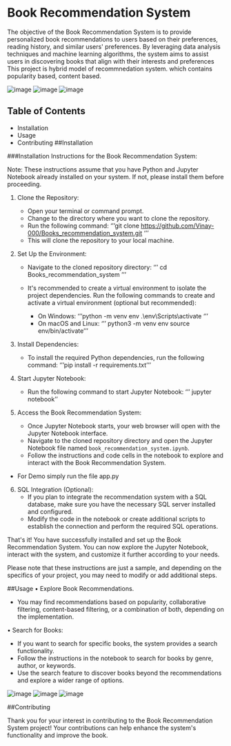 # Book Recommendation System

The objective of the Book Recommendation System is to provide personalized book recommendations to users based on their preferences, reading history, and similar users' preferences. By leveraging data analysis techniques and machine learning algorithms, the system aims to assist users in discovering books that align with their interests and preferences
This project is hybrid model of recommnedation system. which contains popularity based, content based.

![image](https://github.com/Vinay-000/Books_-recommendation_system/assets/56780725/b716f199-5ac1-460b-bcc5-4363d83cf8cf)
![image](https://github.com/Vinay-000/Books_-recommendation_system/assets/56780725/f1d9ba78-9283-46b0-b3ab-d28fe7584f84)
![image](https://github.com/Vinay-000/Books_-recommendation_system/assets/56780725/9c274480-92b1-4f7a-ab96-dd3e534899b9)
## Table of Contents

- Installation
- Usage
- Contributing
##Installation

###Installation Instructions for the Book Recommendation System:

Note: These instructions assume that you have Python and Jupyter Notebook already installed on your system. If not, please install them before proceeding.

1. Clone the Repository:
   - Open your terminal or command prompt.
   - Change to the directory where you want to clone the repository.
   - Run the following command:
     ‘’’git clone https://github.com/Vinay-000/Books_recommendation_system.git ‘’’ 
   - This will clone the repository to your local machine.

2. Set Up the Environment:
   - Navigate to the cloned repository directory:
     ‘’’ cd Books_recommendation_system ’’’

   - It's recommended to create a virtual environment to isolate the project dependencies. Run the following commands to create and activate a virtual environment (optional but recommended):
     - On Windows:
       ‘’’python -m venv env
       .\env\Scripts\activate ‘’’
     - On macOS and Linux:
       ‘’’ python3 -m venv env
       source env/bin/activate’’’

3. Install Dependencies:
   - To install the required Python dependencies, run the following command:
     ‘’’pip install -r requirements.txt’’’

4. Start Jupyter Notebook:
   - Run the following command to start Jupyter Notebook:
     ‘’’ jupyter notebook’’

5. Access the Book Recommendation System:
   - Once Jupyter Notebook starts, your web browser will open with the Jupyter Notebook interface.
   - Navigate to the cloned repository directory and open the Jupyter Notebook file named `book_recommendation_system.ipynb`.
   - Follow the instructions and code cells in the notebook to explore and interact with the Book Recommendation System.
- For Demo simply run the file app.py 

6. SQL Integration (Optional):
   - If you plan to integrate the recommendation system with a SQL database, make sure you have the necessary SQL server installed and configured.
   - Modify the code in the notebook or create additional scripts to establish the connection and perform the required SQL operations.

That's it! You have successfully installed and set up the Book Recommendation System. You can now explore the Jupyter Notebook, interact with the system, and customize it further according to your needs.

Please note that these instructions are just a sample, and depending on the specifics of your project, you may need to modify or add additional steps.

##Usage
•	Explore Book Recommendations.

- You may find recommendations based on popularity, collaborative filtering, content-based filtering, or a combination of both, depending on the implementation.

•	Search for Books:

- If you want to search for specific books, the system provides a search functionality.
-	Follow the instructions in the notebook to search for books by genre, author, or keywords.
-	Use the search feature to discover books beyond the recommendations and explore a wider range of options.

![image](https://github.com/Vinay-000/Books_-recommendation_system/assets/56780725/fa4bcfb8-5d44-417b-97da-830ce8da1907)
![image](https://github.com/Vinay-000/Books_-recommendation_system/assets/56780725/0cea0765-9fca-454c-b823-811f69583766)
![image](https://github.com/Vinay-000/Books_-recommendation_system/assets/56780725/06a6ddeb-f2fb-4ee9-b5ea-dfd4eb32d01b)

##Contributing

Thank you for your interest in contributing to the Book Recommendation System project! Your contributions can help enhance the system's functionality and improve the book.


